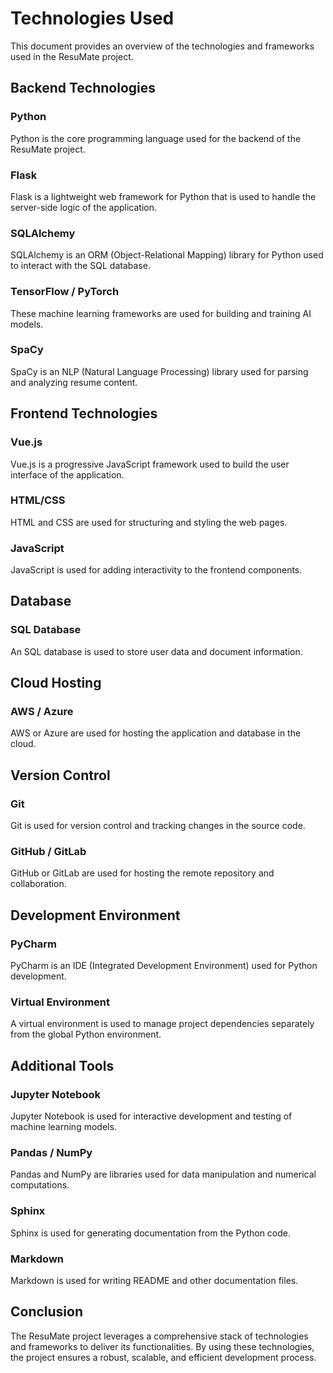 # Technologies Used

This document provides an overview of the technologies and frameworks used in the ResuMate project.

## Backend Technologies

### Python
Python is the core programming language used for the backend of the ResuMate project.

### Flask
Flask is a lightweight web framework for Python that is used to handle the server-side logic of the application.

### SQLAlchemy
SQLAlchemy is an ORM (Object-Relational Mapping) library for Python used to interact with the SQL database.

### TensorFlow / PyTorch
These machine learning frameworks are used for building and training AI models.

### SpaCy
SpaCy is an NLP (Natural Language Processing) library used for parsing and analyzing resume content.

## Frontend Technologies

### Vue.js
Vue.js is a progressive JavaScript framework used to build the user interface of the application.

### HTML/CSS
HTML and CSS are used for structuring and styling the web pages.

### JavaScript
JavaScript is used for adding interactivity to the frontend components.

## Database

### SQL Database
An SQL database is used to store user data and document information.

## Cloud Hosting

### AWS / Azure
AWS or Azure are used for hosting the application and database in the cloud.

## Version Control

### Git
Git is used for version control and tracking changes in the source code.

### GitHub / GitLab
GitHub or GitLab are used for hosting the remote repository and collaboration.

## Development Environment

### PyCharm
PyCharm is an IDE (Integrated Development Environment) used for Python development.

### Virtual Environment
A virtual environment is used to manage project dependencies separately from the global Python environment.

## Additional Tools

### Jupyter Notebook
Jupyter Notebook is used for interactive development and testing of machine learning models.

### Pandas / NumPy
Pandas and NumPy are libraries used for data manipulation and numerical computations.

### Sphinx
Sphinx is used for generating documentation from the Python code.

### Markdown
Markdown is used for writing README and other documentation files.

## Conclusion

The ResuMate project leverages a comprehensive stack of technologies and frameworks to deliver its functionalities. By using these technologies, the project ensures a robust, scalable, and efficient development process.
